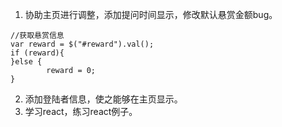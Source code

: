 1.	协助主页进行调整，添加提问时间显示，修改默认悬赏金额bug。
```
//获取悬赏信息
var reward = $("#reward").val();
if (reward){
}else {
		reward = 0;
}
```
2.	添加登陆者信息，使之能够在主页显示。
3.	学习react，练习react例子。
